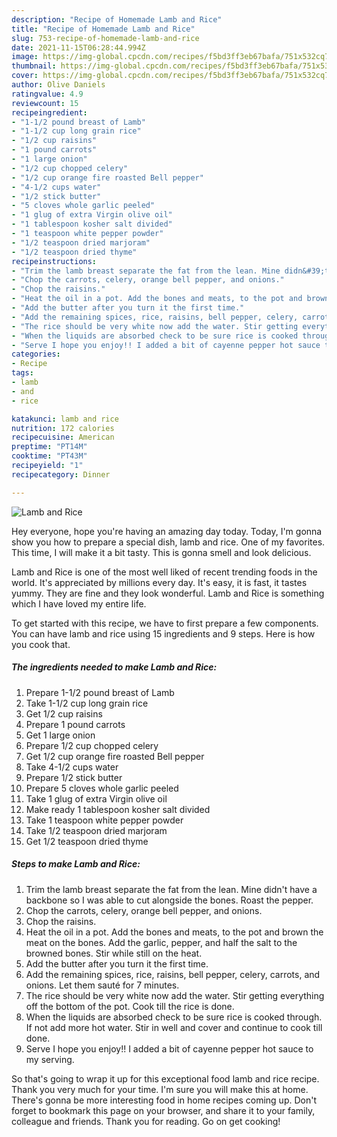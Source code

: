 ```yaml
---
description: "Recipe of Homemade Lamb and Rice"
title: "Recipe of Homemade Lamb and Rice"
slug: 753-recipe-of-homemade-lamb-and-rice
date: 2021-11-15T06:28:44.994Z
image: https://img-global.cpcdn.com/recipes/f5bd3ff3eb67bafa/751x532cq70/lamb-and-rice-recipe-main-photo.jpg
thumbnail: https://img-global.cpcdn.com/recipes/f5bd3ff3eb67bafa/751x532cq70/lamb-and-rice-recipe-main-photo.jpg
cover: https://img-global.cpcdn.com/recipes/f5bd3ff3eb67bafa/751x532cq70/lamb-and-rice-recipe-main-photo.jpg
author: Olive Daniels
ratingvalue: 4.9
reviewcount: 15
recipeingredient:
- "1-1/2 pound breast of Lamb"
- "1-1/2 cup long grain rice"
- "1/2 cup raisins"
- "1 pound carrots"
- "1 large onion"
- "1/2 cup chopped celery"
- "1/2 cup orange fire roasted Bell pepper"
- "4-1/2 cups water"
- "1/2 stick butter"
- "5 cloves whole garlic peeled"
- "1 glug of extra Virgin olive oil"
- "1 tablespoon kosher salt divided"
- "1 teaspoon white pepper powder"
- "1/2 teaspoon dried marjoram"
- "1/2 teaspoon dried thyme"
recipeinstructions:
- "Trim the lamb breast separate the fat from the lean. Mine didn&#39;t have a backbone so I was able to cut alongside the bones. Roast the pepper."
- "Chop the carrots, celery, orange bell pepper, and onions."
- "Chop the raisins."
- "Heat the oil in a pot. Add the bones and meats, to the pot and brown the meat on the bones. Add the garlic, pepper, and half the salt to the browned bones. Stir while still on the heat."
- "Add the butter after you turn it the first time."
- "Add the remaining spices, rice, raisins, bell pepper, celery, carrots, and onions. Let them sauté for 7 minutes."
- "The rice should be very white now add the water. Stir getting everything off the bottom of the pot. Cook till the rice is done."
- "When the liquids are absorbed check to be sure rice is cooked through. If not add more hot water. Stir in well and cover and continue to cook till done."
- "Serve I hope you enjoy!! I added a bit of cayenne pepper hot sauce to my serving."
categories:
- Recipe
tags:
- lamb
- and
- rice

katakunci: lamb and rice 
nutrition: 172 calories
recipecuisine: American
preptime: "PT14M"
cooktime: "PT43M"
recipeyield: "1"
recipecategory: Dinner

---
```



![Lamb and Rice](https://img-global.cpcdn.com/recipes/f5bd3ff3eb67bafa/751x532cq70/lamb-and-rice-recipe-main-photo.jpg)

Hey everyone, hope you're having an amazing day today. Today, I'm gonna show you how to prepare a special dish, lamb and rice. One of my favorites. This time, I will make it a bit tasty. This is gonna smell and look delicious.

Lamb and Rice is one of the most well liked of recent trending foods in the world. It's appreciated by millions every day. It's easy, it is fast, it tastes yummy. They are fine and they look wonderful. Lamb and Rice is something which I have loved my entire life.




To get started with this recipe, we have to first prepare a few components. You can have lamb and rice using 15 ingredients and 9 steps. Here is how you cook that.

<!--inarticleads1-->

##### The ingredients needed to make Lamb and Rice:

1. Prepare 1-1/2 pound breast of Lamb
1. Take 1-1/2 cup long grain rice
1. Get 1/2 cup raisins
1. Prepare 1 pound carrots
1. Get 1 large onion
1. Prepare 1/2 cup chopped celery
1. Get 1/2 cup orange fire roasted Bell pepper
1. Take 4-1/2 cups water
1. Prepare 1/2 stick butter
1. Prepare 5 cloves whole garlic peeled
1. Take 1 glug of extra Virgin olive oil
1. Make ready 1 tablespoon kosher salt divided
1. Take 1 teaspoon white pepper powder
1. Take 1/2 teaspoon dried marjoram
1. Get 1/2 teaspoon dried thyme




<!--inarticleads2-->

##### Steps to make Lamb and Rice:

1. Trim the lamb breast separate the fat from the lean. Mine didn&#39;t have a backbone so I was able to cut alongside the bones. Roast the pepper.
1. Chop the carrots, celery, orange bell pepper, and onions.
1. Chop the raisins.
1. Heat the oil in a pot. Add the bones and meats, to the pot and brown the meat on the bones. Add the garlic, pepper, and half the salt to the browned bones. Stir while still on the heat.
1. Add the butter after you turn it the first time.
1. Add the remaining spices, rice, raisins, bell pepper, celery, carrots, and onions. Let them sauté for 7 minutes.
1. The rice should be very white now add the water. Stir getting everything off the bottom of the pot. Cook till the rice is done.
1. When the liquids are absorbed check to be sure rice is cooked through. If not add more hot water. Stir in well and cover and continue to cook till done.
1. Serve I hope you enjoy!! I added a bit of cayenne pepper hot sauce to my serving.




So that's going to wrap it up for this exceptional food lamb and rice recipe. Thank you very much for your time. I'm sure you will make this at home. There's gonna be more interesting food in home recipes coming up. Don't forget to bookmark this page on your browser, and share it to your family, colleague and friends. Thank you for reading. Go on get cooking!
